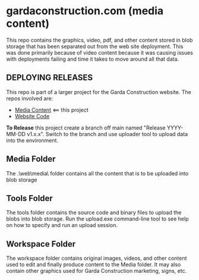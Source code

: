 # gardaconstruction.com (media content)

This repo contains the graphics, video, pdf, and other content stored in blob storage that has been separated out from the web site deployment.  This was done primarily because of video content because it was causing issues with deployments failing and time it takes to move around all that data.  

## DEPLOYING RELEASES
This repo is part of a larger project for the Garda Construction website.  The repos involved are:
- [Media Content](https://github.com/trevorfritz/garda-construction-graphics) <== this project
- [Website Code](https://github.com/trevorfritz/garda-construction-com)

**To Release** this project create a branch off main named "Release YYYY-MM-DD v1.x.x".  Switch to the branch and use uploader tool to upload data into the environment.


## Media Folder
The .\web\media\ folder contains all the content that is to be uploaded into blob storage

## Tools Folder
The tools folder contains the source code and binary files to upload the blobs into blob storage.  Run the upload.exe command-line tool to see help on how to specify and run an upload session.

## Workspace Folder
The workspace folder contains original images, videos, and other content used to edit and finally produce content to the Media folder.  It may also contain other graphics used for Garda Construction marketing, signs, etc.
